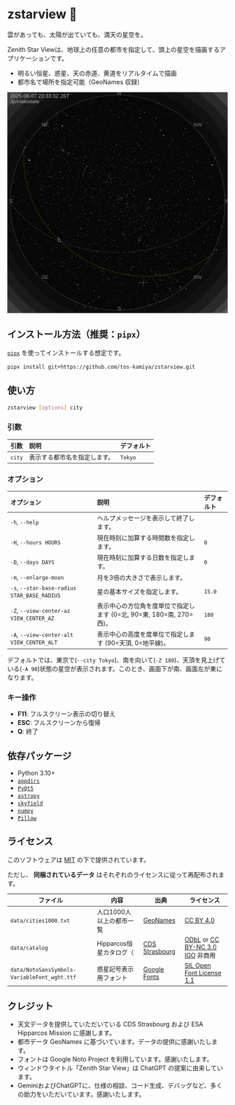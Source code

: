 # zstarview 🌌

雲があっても、太陽が出ていても、満天の星空を。

Zenith Star Viewは、地球上の任意の都市を指定して、頭上の星空を描画するアプリケーションです。

- 明るい恒星、惑星、天の赤道、黄道をリアルタイムで描画
- 都市名で場所を指定可能（GeoNames 収録）

![](docs/images/screenshot1.png)

## インストール方法（推奨：`pipx`）

[`pipx`](https://pypa.github.io/pipx/) を使ってインストールする想定です。

```bash
pipx install git+https://github.com/tos-kamiya/zstarview.git
````

## 使い方

```bash
zstarview [options] city
```

### 引数

| 引数 | 説明 | デフォルト |
|:---|:---|:---|
| `city` | 表示する都市名を指定します。 | `Tokyo` |

### オプション

| オプション | 説明 | デフォルト |
|:---|:---|:---|
| `-h`, `--help` | ヘルプメッセージを表示して終了します。 | |
| `-H`, `--hours HOURS` | 現在時刻に加算する時間数を指定します。 | `0` |
| `-D`, `--days DAYS` | 現在時刻に加算する日数を指定します。 | `0` |
| `-m`, `--enlarge-moon` | 月を3倍の大きさで表示します。 | |
| `-s`, `--star-base-radius STAR_BASE_RADIUS` | 星の基本サイズを指定します。 | `15.0` |
| `-Z`, `--view-center-az VIEW_CENTER_AZ` | 表示中心の方位角を度単位で指定します (0=北, 90=東, 180=南, 270=西)。 | `180` |
| `-A`, `--view-center-alt VIEW_CENTER_ALT` | 表示中心の高度を度単位で指定します (90=天頂, 0=地平線)。 | `90` |

デフォルトでは、東京で(`--city Tokyo`)、南を向いて(`-Z 180`)、天頂を見上げている(`-A 90`)状態の星空が表示されます。このとき、画面下が南、画面左が東になります。

### キー操作

* **F11**: フルスクリーン表示の切り替え
* **ESC**: フルスクリーンから復帰
* **Q**: 終了

## 依存パッケージ

* Python 3.10+
* [`appdirs`](https://pypi.org/project/appdirs/)
* [`PyQt5`](https://pypi.org/project/PyQt5/)
* [`astropy`](https://pypi.org/project/astropy/)
* [`skyfield`](https://pypi.org/project/skyfield/)
* [`numpy`](https://pypi.org/project/numpy/)
* [`Pillow`](https://pypi.org/project/Pillow/)

## ライセンス


このソフトウェアは [MIT](LICENSE.txt) の下で提供されています。

ただし、 **同梱されているデータ** はそれぞれのライセンスに従って再配布されます。

| ファイル | 内容 | 出典 | ライセンス |
|---|---|---|---|
| `data/cities1000.txt` | 人口1000人以上の都市一覧 | [GeoNames](https://download.geonames.org/export/dump/) | [CC BY 4.0](https://creativecommons.org/licenses/by/4.0/)                                                             |  |
| `data/catalog` | Hipparcos恒星カタログ（ | [CDS Strasbourg](https://cdsarc.cds.unistra.fr/viz-bin/cat/V/50) | [ODbL](ttps://www.data.gouv.fr/licences) or [CC BY-NC 3.0 IGO](https://creativecommons.org/licenses/by-nc/3.0/igo/) 非商用 |
| `data/NotoSansSymbols-VariableFont_wght.ttf` | 惑星記号表示用フォント | [Google Fonts](https://fonts.google.com/noto/specimen/Noto+Sans+Symbols) | [SIL Open Font License 1.1](https://openfontlicense.org) |

## クレジット

* 天文データを提供していただいている CDS Strasbourg および ESA Hipparcos Mission に感謝します。
* 都市データ GeoNames に基づいています。データの提供に感謝いたします。
* フォントは Google Noto Project を利用しています。感謝いたします。
* ウィンドウタイトル「Zenith Star View」は ChatGPT の提案に由来しています。
* GeminiおよびChatGPTに、仕様の相談、コード生成、デバッグなど、多くの助力をいただいています。感謝いたします。
